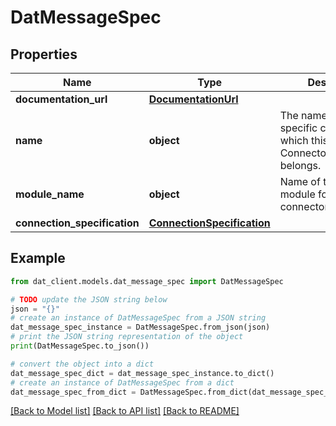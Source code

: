# DatMessageSpec


## Properties

Name | Type | Description | Notes
------------ | ------------- | ------------- | -------------
**documentation_url** | [**DocumentationUrl**](DocumentationUrl.md) |  | [optional] 
**name** | **object** | The name of the specific connector to which this ConnectorSpecification belongs. | 
**module_name** | **object** | Name of the python module for this connector | 
**connection_specification** | [**ConnectionSpecification**](ConnectionSpecification.md) |  | 

## Example

```python
from dat_client.models.dat_message_spec import DatMessageSpec

# TODO update the JSON string below
json = "{}"
# create an instance of DatMessageSpec from a JSON string
dat_message_spec_instance = DatMessageSpec.from_json(json)
# print the JSON string representation of the object
print(DatMessageSpec.to_json())

# convert the object into a dict
dat_message_spec_dict = dat_message_spec_instance.to_dict()
# create an instance of DatMessageSpec from a dict
dat_message_spec_from_dict = DatMessageSpec.from_dict(dat_message_spec_dict)
```
[[Back to Model list]](../README.md#documentation-for-models) [[Back to API list]](../README.md#documentation-for-api-endpoints) [[Back to README]](../README.md)


